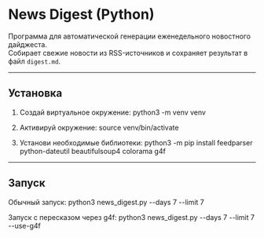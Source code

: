 # News Digest (Python)

Программа для автоматической генерации еженедельного новостного дайджеста.  
Собирает свежие новости из RSS-источников и сохраняет результат в файл `digest.md`.

---

## Установка

1. Создай виртуальное окружение:
python3 -m venv venv

2. Активируй окружение:
source venv/bin/activate

3. Установи необходимые библиотеки:
python3 -m pip install feedparser python-dateutil beautifulsoup4 colorama g4f

---

## Запуск

Обычный запуск:
python3 news_digest.py --days 7 --limit 7

Запуск с пересказом через g4f:
python3 news_digest.py --days 7 --limit 7 --use-g4f

